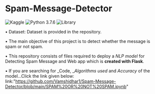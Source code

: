 # Spam-Message-Detector

![Kaggle](https://img.shields.io/badge/Dataset-Kaggle-blue.svg) ![Python 3.7.6](https://img.shields.io/badge/Python-3.7-violet.svg) ![Library](https://img.shields.io/badge/Library-NLTK%203.4.5-orange)

• Dataset: Dataset is provided in the repository.

• The main objective of this project is to detect whether the message is spam or not spam.

• This repository consists of files required to deploy a _NLP model_ for Detecting Spam Message and Web app which is __created with Flask__.<br>

• If you are searching for _Code, __Algorithms used_ and _Accuracy_ of the model...Click the link given below:
link:"https://github.com/Vamshidhar1/Spam-Message-Detector/blob/main/SPAM%20OR%20NOT%20SPAM.ipynb"
